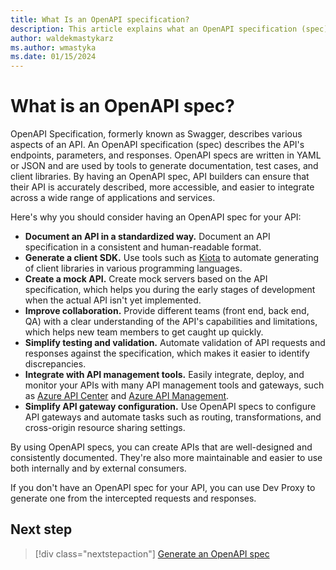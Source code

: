 ```yaml
---
title: What Is an OpenAPI specification?
description: This article explains what an OpenAPI specification (spec) is and some of the benefits of having one.
author: waldekmastykarz
ms.author: wmastyka
ms.date: 01/15/2024
---
```


# What is an OpenAPI spec?

OpenAPI Specification, formerly known as Swagger, describes various aspects of an API. An OpenAPI specification (spec) describes the API's endpoints, parameters, and responses. OpenAPI specs are written in YAML or JSON and are used by tools to generate documentation, test cases, and client libraries. By having an OpenAPI spec, API builders can ensure that their API is accurately described, more accessible, and easier to integrate across a wide range of applications and services.

Here's why you should consider having an OpenAPI spec for your API:

- **Document an API in a standardized way.** Document an API specification in a consistent and human-readable format.
- **Generate a client SDK.** Use tools such as [Kiota](/openapi/kiota/overview) to automate generating of client libraries in various programming languages.
- **Create a mock API.** Create mock servers based on the API specification, which helps you during the early stages of development when the actual API isn't yet implemented.
- **Improve collaboration.** Provide different teams (front end, back end, QA) with a clear understanding of the API's capabilities and limitations, which helps new team members to get caught up quickly.
- **Simplify testing and validation.** Automate validation of API requests and responses against the specification, which makes it easier to identify discrepancies.
- **Integrate with API management tools.** Easily integrate, deploy, and monitor your APIs with many API management tools and gateways, such as [Azure API Center](/azure/api-center/) and [Azure API Management](/azure/api-management/).
- **Simplify API gateway configuration.** Use OpenAPI specs to configure API gateways and automate tasks such as routing, transformations, and cross-origin resource sharing settings.

By using OpenAPI specs, you can create APIs that are well-designed and consistently documented. They're also more maintainable and easier to use both internally and by external consumers.

If you don't have an OpenAPI spec for your API, you can use Dev Proxy to generate one from the intercepted requests and responses.

## Next step

> [!div class="nextstepaction"]
> [Generate an OpenAPI spec](../how-to/generate-openapi-document.md)
